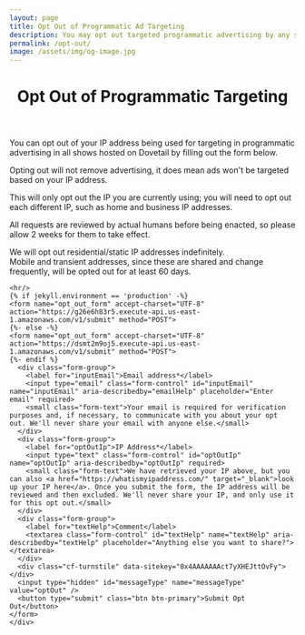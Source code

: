 ```yaml
---
layout: page
title: Opt Out of Programmatic Ad Targeting
description: You may opt out targeted programmatic advertising by any show on Dovetail.
permalink: /opt-out/
image: /assets/img/og-image.jpg
---
```

<header class="post-header bg-black-diagonal text-white lede hero px-5 pb-5 m-0">
  <div class="hero-content container col-xxl-8">
    <div class="hero-content-inner">
      <h1 class="display-5 post-title p-name" itemprop="name headline">Opt Out of Programmatic Targeting</h1>
    </div>
  </div>
</header>

<div class="p-5 bg-gray-x">
  <div class="container col-xxl-8">

  <div class="post-content">
    <p>You can opt out of your IP address being used for targeting in programmatic advertising in all shows hosted on Dovetail by filling out the form below.</p>
    <p>Opting out will not remove advertising, it does mean ads won't be targeted based on your IP address.</p>
    <p>This will only opt out the IP you are currently using; you will need to opt out each different IP, such as home and business IP addresses.</p>
    <p>All requests are reviewed by actual humans before being enacted, so please allow 2 weeks for them to take effect.</p>
    <p>We will opt out residential/static IP addresses indefinitely.<br>
    Mobile and transient addresses, since these are shared and change frequently, will be opted out for at least 60 days.</p>
    
    <hr/>
    {% if jekyll.environment == 'production' -%}
    <form name="opt_out_form" accept-charset="UTF-8" action="https://g26e6h83r5.execute-api.us-east-1.amazonaws.com/v1/submit" method="POST">
    {%- else -%}
    <form name="opt_out_form" accept-charset="UTF-8" action="https://dsmt2m9oj5.execute-api.us-east-1.amazonaws.com/v1/submit" method="POST">
    {%- endif %}
      <div class="form-group">
        <label for="inputEmail">Email address*</label>
        <input type="email" class="form-control" id="inputEmail" name="inputEmail" aria-describedby="emailHelp" placeholder="Enter email" required>
        <small class="form-text">Your email is required for verification purposes and, if necessary, to communicate with you about your opt out. We'll never share your email with anyone else.</small>
      </div>
      <div class="form-group">
        <label for="optOutIp">IP Address*</label>
        <input type="text" class="form-control" id="optOutIp" name="optOutIp" aria-describedby="optOutIp" required>
        <small class="form-text">We have retrieved your IP above, but you can also <a href="https://whatismyipaddress.com/" target="_blank">look up your IP here</a>. Once you submit the form, the IP address will be reviewed and then excluded. We'll never share your IP, and only use it for this opt out.</small>
      </div>
      <div class="form-group">
        <label for="textHelp">Comment</label>
        <textarea class="form-control" id="textHelp" name="textHelp" aria-describedby="textHelp" placeholder="Anything else you want to share?"></textarea>
      </div>
      <div class="cf-turnstile" data-sitekey="0x4AAAAAAAct7yXHEJttOvFy"></div>
      <input type="hidden" id="messageType" name="messageType" value="optOut" />
      <button type="submit" class="btn btn-primary">Submit Opt Out</button>
    </form>
    </div>
  </div>
</div>

<script>
  function getIP(data) { document.getElementById("optOutIp").setAttribute('value', data.ip); }
</script>

<script type="application/javascript" src="https://api64.ipify.org?format=jsonp&callback=getIP"></script>
